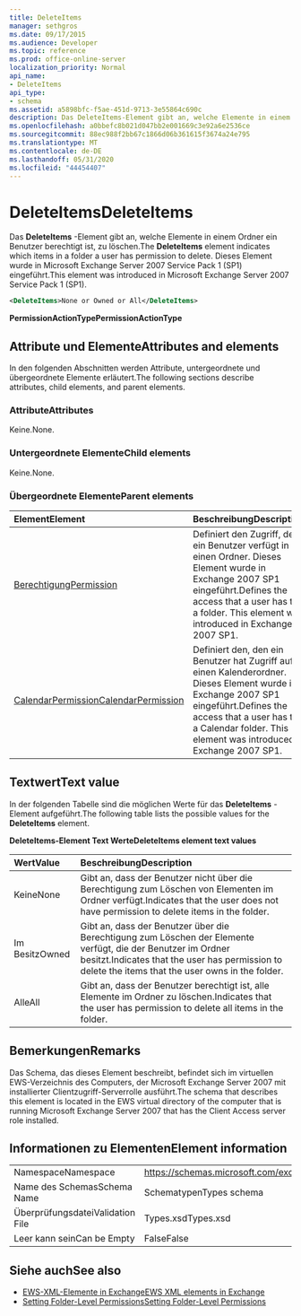 ```yaml
---
title: DeleteItems
manager: sethgros
ms.date: 09/17/2015
ms.audience: Developer
ms.topic: reference
ms.prod: office-online-server
localization_priority: Normal
api_name:
- DeleteItems
api_type:
- schema
ms.assetid: a5898bfc-f5ae-451d-9713-3e55864c690c
description: Das DeleteItems-Element gibt an, welche Elemente in einem Ordner ein Benutzer berechtigt ist, zu löschen. Dieses Element wurde in Microsoft Exchange Server 2007 Service Pack 1 (SP1) eingeführt.
ms.openlocfilehash: a0bbefc8b021d047bb2e001669c3e92a6e2536ce
ms.sourcegitcommit: 88ec988f2bb67c1866d06b361615f3674a24e795
ms.translationtype: MT
ms.contentlocale: de-DE
ms.lasthandoff: 05/31/2020
ms.locfileid: "44454407"
---
```

# <a name="deleteitems"></a><span data-ttu-id="ef077-104">DeleteItems</span><span class="sxs-lookup"><span data-stu-id="ef077-104">DeleteItems</span></span>

<span data-ttu-id="ef077-105">Das **DeleteItems** -Element gibt an, welche Elemente in einem Ordner ein Benutzer berechtigt ist, zu löschen.</span><span class="sxs-lookup"><span data-stu-id="ef077-105">The **DeleteItems** element indicates which items in a folder a user has permission to delete.</span></span> <span data-ttu-id="ef077-106">Dieses Element wurde in Microsoft Exchange Server 2007 Service Pack 1 (SP1) eingeführt.</span><span class="sxs-lookup"><span data-stu-id="ef077-106">This element was introduced in Microsoft Exchange Server 2007 Service Pack 1 (SP1).</span></span> 
  
```xml
<DeleteItems>None or Owned or All</DeleteItems>
```

 <span data-ttu-id="ef077-107">**PermissionActionType**</span><span class="sxs-lookup"><span data-stu-id="ef077-107">**PermissionActionType**</span></span>
## <a name="attributes-and-elements"></a><span data-ttu-id="ef077-108">Attribute und Elemente</span><span class="sxs-lookup"><span data-stu-id="ef077-108">Attributes and elements</span></span>

<span data-ttu-id="ef077-109">In den folgenden Abschnitten werden Attribute, untergeordnete und übergeordnete Elemente erläutert.</span><span class="sxs-lookup"><span data-stu-id="ef077-109">The following sections describe attributes, child elements, and parent elements.</span></span>
  
### <a name="attributes"></a><span data-ttu-id="ef077-110">Attribute</span><span class="sxs-lookup"><span data-stu-id="ef077-110">Attributes</span></span>

<span data-ttu-id="ef077-111">Keine.</span><span class="sxs-lookup"><span data-stu-id="ef077-111">None.</span></span>
  
### <a name="child-elements"></a><span data-ttu-id="ef077-112">Untergeordnete Elemente</span><span class="sxs-lookup"><span data-stu-id="ef077-112">Child elements</span></span>

<span data-ttu-id="ef077-113">Keine.</span><span class="sxs-lookup"><span data-stu-id="ef077-113">None.</span></span>
  
### <a name="parent-elements"></a><span data-ttu-id="ef077-114">Übergeordnete Elemente</span><span class="sxs-lookup"><span data-stu-id="ef077-114">Parent elements</span></span>

|<span data-ttu-id="ef077-115">**Element**</span><span class="sxs-lookup"><span data-stu-id="ef077-115">**Element**</span></span>|<span data-ttu-id="ef077-116">**Beschreibung**</span><span class="sxs-lookup"><span data-stu-id="ef077-116">**Description**</span></span>|
|:-----|:-----|
|[<span data-ttu-id="ef077-117">Berechtigung</span><span class="sxs-lookup"><span data-stu-id="ef077-117">Permission</span></span>](permission.md) <br/> |<span data-ttu-id="ef077-p103">Definiert den Zugriff, den ein Benutzer verfügt in einen Ordner. Dieses Element wurde in Exchange 2007 SP1 eingeführt.</span><span class="sxs-lookup"><span data-stu-id="ef077-p103">Defines the access that a user has to a folder. This element was introduced in Exchange 2007 SP1.</span></span>  <br/> |
|[<span data-ttu-id="ef077-120">CalendarPermission</span><span class="sxs-lookup"><span data-stu-id="ef077-120">CalendarPermission</span></span>](calendarpermission.md) <br/> |<span data-ttu-id="ef077-p104">Definiert den, den ein Benutzer hat Zugriff auf einen Kalenderordner. Dieses Element wurde in Exchange 2007 SP1 eingeführt.</span><span class="sxs-lookup"><span data-stu-id="ef077-p104">Defines the access that a user has to a Calendar folder. This element was introduced in Exchange 2007 SP1.</span></span>  <br/> |
   
## <a name="text-value"></a><span data-ttu-id="ef077-123">Textwert</span><span class="sxs-lookup"><span data-stu-id="ef077-123">Text value</span></span>

<span data-ttu-id="ef077-124">In der folgenden Tabelle sind die möglichen Werte für das **DeleteItems** -Element aufgeführt.</span><span class="sxs-lookup"><span data-stu-id="ef077-124">The following table lists the possible values for the **DeleteItems** element.</span></span> 
  
<span data-ttu-id="ef077-125">**DeleteItems-Element Text Werte**</span><span class="sxs-lookup"><span data-stu-id="ef077-125">**DeleteItems element text values**</span></span>

|<span data-ttu-id="ef077-126">**Wert**</span><span class="sxs-lookup"><span data-stu-id="ef077-126">**Value**</span></span>|<span data-ttu-id="ef077-127">**Beschreibung**</span><span class="sxs-lookup"><span data-stu-id="ef077-127">**Description**</span></span>|
|:-----|:-----|
|<span data-ttu-id="ef077-128">Keine</span><span class="sxs-lookup"><span data-stu-id="ef077-128">None</span></span>  <br/> |<span data-ttu-id="ef077-129">Gibt an, dass der Benutzer nicht über die Berechtigung zum Löschen von Elementen im Ordner verfügt.</span><span class="sxs-lookup"><span data-stu-id="ef077-129">Indicates that the user does not have permission to delete items in the folder.</span></span>  <br/> |
|<span data-ttu-id="ef077-130">Im Besitz</span><span class="sxs-lookup"><span data-stu-id="ef077-130">Owned</span></span>  <br/> |<span data-ttu-id="ef077-131">Gibt an, dass der Benutzer über die Berechtigung zum Löschen der Elemente verfügt, die der Benutzer im Ordner besitzt.</span><span class="sxs-lookup"><span data-stu-id="ef077-131">Indicates that the user has permission to delete the items that the user owns in the folder.</span></span>  <br/> |
|<span data-ttu-id="ef077-132">Alle</span><span class="sxs-lookup"><span data-stu-id="ef077-132">All</span></span>  <br/> |<span data-ttu-id="ef077-133">Gibt an, dass der Benutzer berechtigt ist, alle Elemente im Ordner zu löschen.</span><span class="sxs-lookup"><span data-stu-id="ef077-133">Indicates that the user has permission to delete all items in the folder.</span></span>  <br/> |
   
## <a name="remarks"></a><span data-ttu-id="ef077-134">Bemerkungen</span><span class="sxs-lookup"><span data-stu-id="ef077-134">Remarks</span></span>

<span data-ttu-id="ef077-135">Das Schema, das dieses Element beschreibt, befindet sich im virtuellen EWS-Verzeichnis des Computers, der Microsoft Exchange Server 2007 mit installierter Clientzugriff-Serverrolle ausführt.</span><span class="sxs-lookup"><span data-stu-id="ef077-135">The schema that describes this element is located in the EWS virtual directory of the computer that is running Microsoft Exchange Server 2007 that has the Client Access server role installed.</span></span>
  
## <a name="element-information"></a><span data-ttu-id="ef077-136">Informationen zu Elementen</span><span class="sxs-lookup"><span data-stu-id="ef077-136">Element information</span></span>

|||
|:-----|:-----|
|<span data-ttu-id="ef077-137">Namespace</span><span class="sxs-lookup"><span data-stu-id="ef077-137">Namespace</span></span>  <br/> |https://schemas.microsoft.com/exchange/services/2006/types  <br/> |
|<span data-ttu-id="ef077-138">Name des Schemas</span><span class="sxs-lookup"><span data-stu-id="ef077-138">Schema Name</span></span>  <br/> |<span data-ttu-id="ef077-139">Schematypen</span><span class="sxs-lookup"><span data-stu-id="ef077-139">Types schema</span></span>  <br/> |
|<span data-ttu-id="ef077-140">Überprüfungsdatei</span><span class="sxs-lookup"><span data-stu-id="ef077-140">Validation File</span></span>  <br/> |<span data-ttu-id="ef077-141">Types.xsd</span><span class="sxs-lookup"><span data-stu-id="ef077-141">Types.xsd</span></span>  <br/> |
|<span data-ttu-id="ef077-142">Leer kann sein</span><span class="sxs-lookup"><span data-stu-id="ef077-142">Can be Empty</span></span>  <br/> |<span data-ttu-id="ef077-143">False</span><span class="sxs-lookup"><span data-stu-id="ef077-143">False</span></span>  <br/> |
   
## <a name="see-also"></a><span data-ttu-id="ef077-144">Siehe auch</span><span class="sxs-lookup"><span data-stu-id="ef077-144">See also</span></span>

- [<span data-ttu-id="ef077-145">EWS-XML-Elemente in Exchange</span><span class="sxs-lookup"><span data-stu-id="ef077-145">EWS XML elements in Exchange</span></span>](ews-xml-elements-in-exchange.md)
- [<span data-ttu-id="ef077-146">Setting Folder-Level Permissions</span><span class="sxs-lookup"><span data-stu-id="ef077-146">Setting Folder-Level Permissions</span></span>](https://msdn.microsoft.com/library/c7530e86-5112-401c-b10a-9c054ae59f07%28Office.15%29.aspx)

